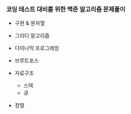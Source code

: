 ### 코딩 테스트 대비를 위한 백준 알고리즘 문제풀이
* 구현 & 문자열

* 그리디 알고리즘

* 다이나믹 프로그래밍

* 브루트포스

* 자료구조
  * 스택
  * 큐
  
* 정렬
